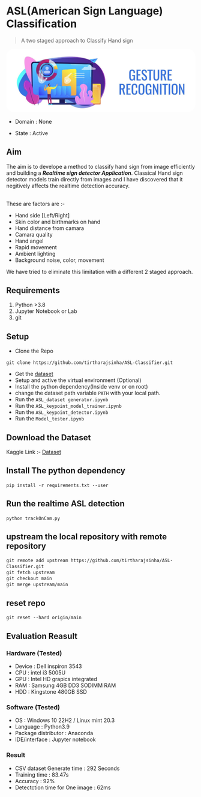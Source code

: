 # ASL(American Sign Language) Classification
> A two staged approach to Classify Hand sign

<img src="art.jpg" alt="" style="border-radius:20px; opacity:8">

- Domain : None

- State : Active 

## Aim
The aim is to develope a method to classify hand sign from image efficiently and building a ***Realtime sign detector Application***. Classical Hand sign detector models train directly from images and I have discovered that it negitively affects the realtime detection accuracy.

<br>These are factors are :- 
- Hand side [Left/Right]
- Skin color and birthmarks on hand
- Hand distance from camara
- Camara quality
- Hand angel
- Rapid movement
- Ambient lighting
- Background noise, color, movement

We have tried  to eliminate this limitation with a different 2 staged approach. 

## Requirements
1. Python >3.8
2. Jupyter Notebook or Lab
3. git

## Setup
- Clone the Repo
```
git clone https://github.com/tirtharajsinha/ASL-Classifier.git
```
- Get the [dataset](https://www.kaggle.com/datasets/ayuraj/asl-dataset?resource=download)
- Setup and active the virtual environment (Optional)
- Install the python dependency(Inside venv or on root)
- change the dataset path variable ```PATH``` with your local path.
- Run the ```ASL_dataset generator.ipynb```
- Run the ```ASL_keypoint_model_trainer.ipynb```
- Run the ```ASL_keypoint_detector.ipynb```
- Run the ```Model_tester.ipynb```

## Download the Dataset
Kaggle Link :- 
[Dataset](https://www.kaggle.com/datasets/ayuraj/asl-dataset?resource=download)

## Install The python dependency
```
pip install -r requirements.txt --user
```

## Run the realtime ASL detection
```
python trackOnCam.py
```

## upstream the local repository with remote repository

```
git remote add upstream https://github.com/tirtharajsinha/ASL-Classifier.git
git fetch upstream
git checkout main
git merge upstream/main

```

## reset repo

```
git reset --hard origin/main
```

## Evaluation Reasult

### Hardware (Tested)
- Device : Dell inspiron 3543
- CPU : intel i3 5005U
- GPU : Intel HD grapics integrated
- RAM : Samsung 4GB DD3 SODIMM RAM
- HDD : Kingstone 480GB SSD

### Software (Tested)
- OS : Windows 10 22H2 / Linux mint 20.3
- Language : Python3.9
- Package distributor : Anaconda
- IDE/interface : Jupyter notebook

### Result
- CSV dataset Generate time : 292 Seconds
- Training time : 83.47s
- Accuracy : 92%
- Detectction time for One image : 62ms
